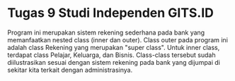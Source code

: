 # Tugas 9 Studi Independen GITS.ID
Program ini merupakan sistem rekening sederhana pada bank yang memanfaatkan nested class (inner dan outer).
Class outer pada program ini adalah class Rekening yang merupakan "super class". Untuk inner class, terdapat class Pelajar, Keluarga, dan Bisnis.
Class-class tersebut sudah diilustrasikan sesuai dengan sistem rekening pada bank yang dijumpai di sekitar kita terkait dengan administrasinya.
